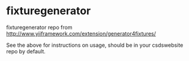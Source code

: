 fixturegenerator
================

fixturegenerator repo from http://www.yiiframework.com/extension/generator4fixtures/


See the above for instructions on usage, should be in your csdswebsite repo by default.

